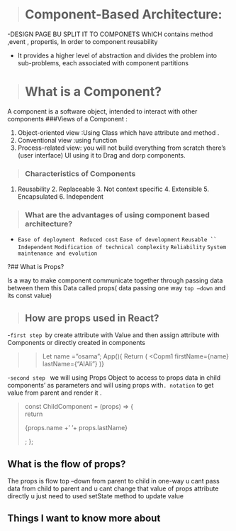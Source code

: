 >#  Component-Based Architecture:
   -DESIGN PAGE BU SPLIT IT TO COMPONETS WhICH  contains method ,event , propertis,
In order to component  reusability 
- It provides a higher level of abstraction and divides the problem into sub-problems, each associated with component partitions

># What is a Component?

A component is a software object, intended to interact with other components
###Views of a Component :
1.	Object-oriented view :Using Class  which have attribute and method .
2.	Conventional view :using function
3.	Process-related view: you will not build everything from scratch  there’s (user interface) UI using it to Drag and dorp  components.

>###  Characteristics of Components
1. Reusability   2. Replaceable   3. Not context specific 4. Extensible 5. Encapsulated
    6. Independent

>### What are the advantages of using component based architecture?

-	` Ease of deployment `   `  Reduced cost `   ` Ease of development `  ` Reusable `` Independent `
 ` Modification of technical complexity `    ` Reliability `   ` System maintenance and evolution `





?## What is Props? 
 
Is a way  to make component communicate together  through passing data   between them  this Data called props( data passing one way `top –down` and its const value)
  
>## How are props used in React?

 -`first step `by create attribute with Value  and then assign attribute with Components or directly created in components 
   >>Let name =”osama”;
   >> App(){
  >>Return  (
  >><Copm1 firstName={name}  lastName={“AlAli”} 
  )}
  

-`second step ` we will using Props Object to access to props data in child components’  as parameters  and will using props with` . notation ` to get value  from parent and render it .
>const ChildComponent = (props) => {  
  return <p>{props.name +’ ’+ props.lastName}</p>; 
};
## What is the flow of props?  
The props is  flow top –down   from parent to child  in one-way u cant pass data from child to parent  and u cant change that value of props attribute directly  u just need to used setState    method to update value

## Things I want to know more about 

